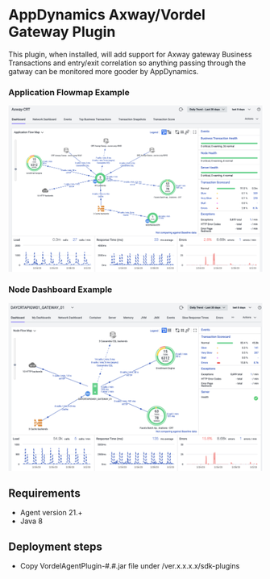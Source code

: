 # AppDynamics Axway/Vordel Gateway Plugin

This plugin, when installed, will add support for Axway gateway Business Transactions and entry/exit correlation so anything passing through the gatway can be monitored more gooder by AppDynamics.

### Application Flowmap Example
![10_09_56.jpg](doc_images%2F10_09_56.jpg)

### Node Dashboard Example
![10_12_20.jpg](doc_images%2F10_12_20.jpg)

## Requirements
- Agent version 21.+
- Java 8


## Deployment steps
- Copy VordelAgentPlugin-#.#.jar file under <agent-install-dir>/ver.x.x.x.x/sdk-plugins

